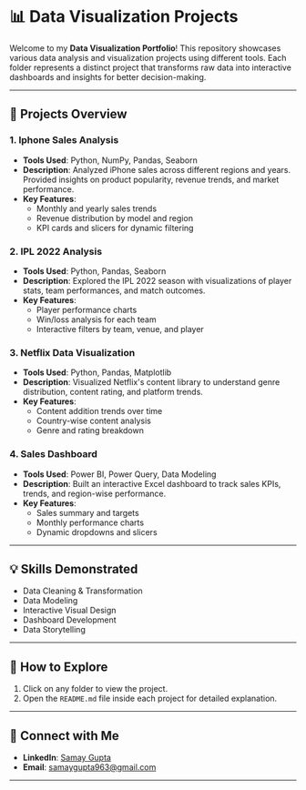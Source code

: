 # 📊 Data Visualization Projects

Welcome to my **Data Visualization Portfolio**! This repository showcases various data analysis and visualization projects using different tools. Each folder represents a distinct project that transforms raw data into interactive dashboards and insights for better decision-making.

---

## 📁 Projects Overview

### 1. **Iphone Sales Analysis**
- **Tools Used**: Python, NumPy, Pandas, Seaborn  
- **Description**: Analyzed iPhone sales across different regions and years. Provided insights on product popularity, revenue trends, and market performance.
- **Key Features**:
  - Monthly and yearly sales trends  
  - Revenue distribution by model and region  
  - KPI cards and slicers for dynamic filtering  

### 2. **IPL 2022 Analysis**
- **Tools Used**: Python, Pandas, Seaborn  
- **Description**: Explored the IPL 2022 season with visualizations of player stats, team performances, and match outcomes.
- **Key Features**:
  - Player performance charts  
  - Win/loss analysis for each team  
  - Interactive filters by team, venue, and player  

### 3. **Netflix Data Visualization**
- **Tools Used**: Python, Pandas, Matplotlib  
- **Description**: Visualized Netflix's content library to understand genre distribution, content rating, and platform trends.
- **Key Features**:
  - Content addition trends over time  
  - Country-wise content analysis  
  - Genre and rating breakdown  

### 4. **Sales Dashboard**
- **Tools Used**: Power BI, Power Query, Data Modeling  
- **Description**: Built an interactive Excel dashboard to track sales KPIs, trends, and region-wise performance.
- **Key Features**:
  - Sales summary and targets  
  - Monthly performance charts  
  - Dynamic dropdowns and slicers  

---

## 💡 Skills Demonstrated
- Data Cleaning & Transformation  
- Data Modeling  
- Interactive Visual Design  
- Dashboard Development  
- Data Storytelling  

---

## 📂 How to Explore
1. Click on any folder to view the project.  
2. Open the `README.md` file inside each project for detailed explanation.  

---

## 🔗 Connect with Me
- **LinkedIn**: [Samay Gupta](https://www.linkedin.com/in/samay-gupta-930b32265)  
- **Email**: [samaygupta963@gmail.com](mailto:samaygupta963@gmail.com)

---


